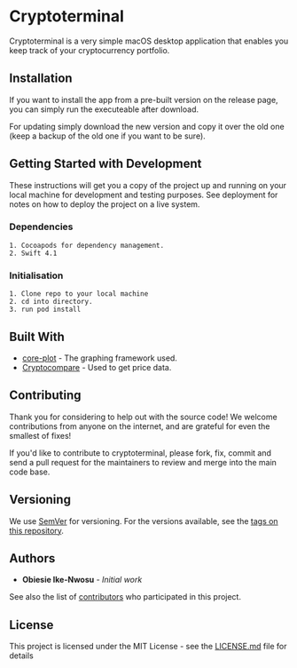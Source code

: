 # Cryptoterminal
Cryptoterminal is a very simple macOS desktop application that enables you keep track of your cryptocurrency portfolio.


## Installation
If you want to install the app from a pre-built version on the release page, you can simply run the executeable after download.

For updating simply download the new version and copy it over the old one (keep a backup of the old one if you want to be sure).


## Getting Started with Development

These instructions will get you a copy of the project up and running on your local machine for development and testing purposes. See deployment for notes on how to deploy the project on a live system.

### Dependencies

```
1. Cocoapods for dependency management.
2. Swift 4.1
```

### Initialisation
```
1. Clone repo to your local machine
2. cd into directory.
3. run pod install
```

## Built With

* [core-plot](https://github.com/core-plot/core-plot) - The graphing framework used.
* [Cryptocompare](https://www.cryptocompare.com/) - Used to get price data.

## Contributing

Thank you for considering to help out with the source code! We welcome contributions from anyone on the internet, and are grateful for even the smallest of fixes!

If you'd like to contribute to cryptoterminal, please fork, fix, commit and send a pull request for the maintainers to review and merge into the main code base. 


## Versioning

We use [SemVer](http://semver.org/) for versioning. For the versions available, see the [tags on this repository](https://github.com/obiesie/cryptoterminal/tags). 

## Authors

* **Obiesie Ike-Nwosu** - *Initial work*

See also the list of [contributors](https://github.com/obiesie/cryptoterminal/contributors) who participated in this project.

## License

This project is licensed under the MIT License - see the [LICENSE.md](LICENSE) file for details